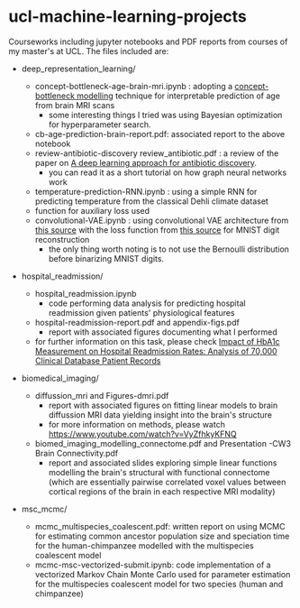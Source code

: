 # ucl-machine-learning-projects

Courseworks including jupyter notebooks and PDF reports from courses of my master's at UCL.
The files included are:

- deep_representation_learning/

  - concept-bottleneck-age-brain-mri.ipynb : adopting a [concept-bottleneck modelling](https://github.com/yewsiang/ConceptBottleneck) technique for interpretable prediction of age from brain MRI scans
    - some interesting things I tried was using Bayesian optimization for hyperparameter search.
  - cb-age-prediction-brain-report.pdf: associated report to the above notebook
  - review-antibiotic-discovery review_antibiotic.pdf : a review of the paper on [A deep learning approach for antibiotic discovery](https://www.cell.com/cell/fulltext/S0092-8674(20)30102-1).
    - you can read it as a short tutorial on how graph neural networks work
  -   temperature-prediction-RNN.ipynb : using a simple RNN for predicting temperature from the classical Dehli climate dataset
    - function for auxiliary loss used
  - convolutional-VAE.ipynb : using convolutional VAE architecture from [this source](https://github.com/rasbt/stat453-deep-learning-ss21/blob/main/L17/1_VAE_mnist_sigmoid_mse.ipynb) with the loss function from [this source](https://github.com/vsimkus/pmr2023-vae) for MNIST digit reconstruction
    - the only thing worth noting is to not use the Bernoulli distribution before binarizing MNIST digits.  
- hospital_readmission/
  - hospital_readmission.ipynb
    - code performing data analysis for predicting hospital readmission given patients' physiological features
  - hospital-readmission-report.pdf and appendix-figs.pdf
      - report with associated figures documenting what I performed
  - for further information on this task, please check [Impact of HbA1c Measurement on Hospital Readmission Rates: Analysis of 70,000 Clinical Database Patient Records](https://www.ncbi.nlm.nih.gov/pmc/articles/PMC3996476/)
- biomedical_imaging/
  - diffussion_mri and Figures-dmri.pdf
    - report with associated figures on fitting linear models to brain diffussion MRI data yielding insight into the brain's structure
    - for more information on methods, please watch https://www.youtube.com/watch?v=VyZfhkyKFNQ
  - biomed_imaging_modelling_connectome.pdf and Presentation -CW3 Brain Connectivity.pdf
    - report and associated slides exploring simple linear functions modelling the brain's structural with functional connectome (which are essentially pairwise correlated voxel values between cortical regions of the brain in each respective MRI modality) 

- msc_mcmc/
  - mcmc_multispecies_coalescent.pdf: written report on using MCMC for estimating common ancestor population size and speciation time for the human-chimpanzee modelled with the multispecies coalescent model
  - mcmc-msc-vectorized-submit.ipynb: code implementation of a vectorized Markov Chain Monte Carlo used for parameter estimation for the multispecies coalescent model for two species (human and chimpanzee)